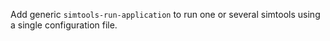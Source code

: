 Add generic `simtools-run-application` to run one or several simtools using a single configuration file.
